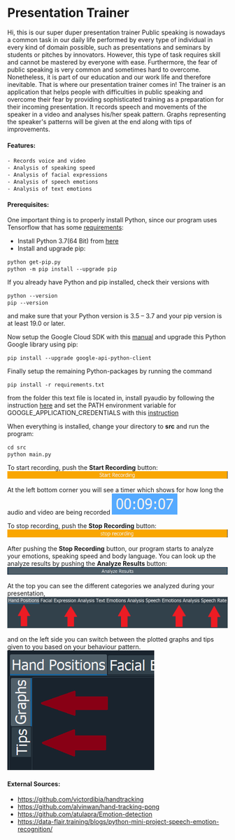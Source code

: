 # Presentation Trainer
Hi, this is our super duper presentation trainer
Public speaking is nowadays a common task in our daily life performed by every type of individual in every kind of domain possible, such as presentations and seminars by students or pitches by innovators. However, this type of task requires skill and cannot be mastered by everyone with ease. Furthermore, the fear of public speaking is very common and sometimes hard to overcome. Nonetheless, it is part of our education and our work life and therefore inevitable.
That is where our presentation trainer comes in!
The trainer is an application that helps people with difficulties in public speaking and overcome their fear by providing sophisticated training as a preparation for their incoming presentation. It records speech and movements of the speaker in a video and analyses his/her speak pattern. Graphs representing the speaker's patterns will be given at the end along with tips of improvements.

#### Features:
```
- Records voice and video
- Analysis of speaking speed
- Analysis of facial expressions
- Analysis of speech emotions
- Analysis of text emotions
```

#### Prerequisites:
One important thing is to properly install Python, since our program uses Tensorflow that has some [requirements](https://www.tensorflow.org/install/pip):
- Install Python 3.7(64 Bit) from [here](https://www.python.org/downloads/windows/)
- Install and upgrade pip:
```
python get-pip.py
python -m pip install --upgrade pip
```
If you already have Python and pip installed, check their versions with
```
python --version
pip --version
```
and make sure that your Python version is 3.5 – 3.7 and your pip version is at least 19.0 or later.

Now setup the Google Cloud SDK with this [manual](https://cloud.google.com/sdk/docs/downloads-interactive) and upgrade this Python Google library using pip:
```
pip install --upgrade google-api-python-client
```

Finally setup the remaining Python-packages by running the command
```
pip install -r requirements.txt
```
 from the folder this text file is located in, install pyaudio by following the instruction [here](https://stackoverflow.com/questions/54998028/how-do-i-install-pyaudio-on-python-3-7) and set the PATH environment variable for GOOGLE_APPLICATION_CREDENTIALS with this [instruction](https://cloud.google.com/natural-language/docs/quickstart)


When everything is installed, change your directory to **src** and run the program:
```
cd src
python main.py
```

To start recording, push the **Start Recording** button:
![](/resources/images/startRecording.png)

At the left bottom corner you will see a timer which shows for how long the audio and video are being recorded
![](/resources/images/timer.png)

To stop recording, push the **Stop Recording** button:
![](/resources/images/stopRecording.png)

After pushing the **Stop Recording** button, our program starts to analyze your emotions, speaking speed and body language.
You can look up the analyze results by pushing the **Analyze Results** button:
![](/resources/images/analyzeResults.png)

At the top you can see the different categories we analyzed during your presentation,
![](/resources/images/categories.png)

and on the left side you can switch between the plotted graphs and tips given to you based on your behaviour pattern.
![](/resources/images/example1.png)




#### External Sources:
- https://github.com/victordibia/handtracking
- https://github.com/alvinwan/hand-tracking-pong
- https://github.com/atulapra/Emotion-detection
- https://data-flair.training/blogs/python-mini-project-speech-emotion-recognition/
